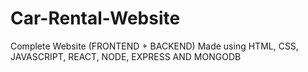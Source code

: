 # Car-Rental-Website
Complete Website (FRONTEND + BACKEND) Made using HTML, CSS, JAVASCRIPT, REACT, NODE, EXPRESS AND MONGODB 

